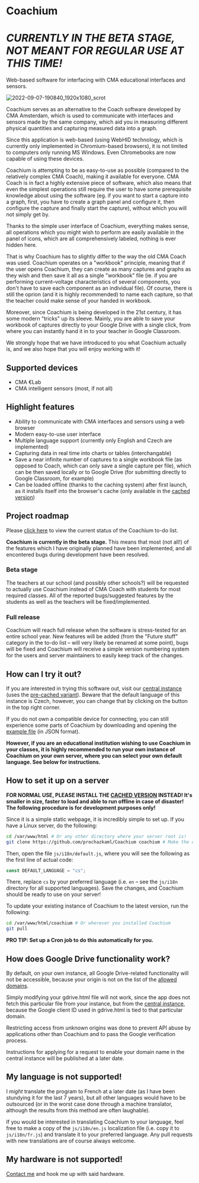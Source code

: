 # Coachium

# _CURRENTLY IN THE BETA STAGE, NOT MEANT FOR REGULAR USE AT THIS TIME!_

Web-based software for interfacing with CMA educational interfaces and sensors.

![2022-09-07-190840_1920x1080_scrot](https://user-images.githubusercontent.com/41787099/188938656-32e9887d-f4c1-43f7-8c7e-41070e07d3a0.png)

Coachium serves as an alternative to the Coach software developed by CMA Amsterdam, which is used to communicate with interfaces and sensors made by the same company, which aid you in measuring different physical quantities and capturing measured data into a graph.

Since this application is web-based (using WebHID technology, which is currently only implemented in Chromium-based browsers), it is not limited to computers only running MS Windows. Even Chromebooks are now capable of using these devices.

Coachium is attempting to be as easy-to-use as possible (compared to the relatively complex CMA Coach), making it available for everyone. CMA Coach is in fact a highly extensive piece of software, which also means that even the simplest operations still require the user to have some prerequisite knowledge about using the software (eg. if you want to start a capture into a graph, first, you have to create a graph panel and configure it, then configure the capture and finally start the capture), without which you will not simply get by.

Thanks to the simple user interface of Coachium, everything makes sense, all operations which you might wish to perform are easily available in the panel of icons, which are all comprehensively labeled, nothing is ever hidden here.

That is why Coachium has to slightly differ to the way the old CMA Coach was used. Coachium operates on a "workbook" principle, meaning that if the user opens Coachium, they can create as many captures and graphs as they wish and then save it all as a single "workbook" file (ie. if you are performing current–voltage characteristics of several components, you don't have to save each component as an individual file). Of course, there is still the oprion (and it is highly recommended) to name each capture, so that the teacher could make sense of your handed in workbook.

Moreover, since Coachium is being developed in the 21st century, it has some modern "tricks" up its sleeve. Mainly, you are able to save your workbook of captures directly to your Google Drive with a single click, from where you can instantly hand it in to your teacher in Google Classroom.

We strongly hope that we have introduced to you what Coachium actually is, and we also hope that you will enjoy working with it!

## Supported devices

- CMA €Lab
- CMA intelligent sensors (most, if not all)

## Highlight features

- Ability to communicate with CMA interfaces and sensors using a web browser
- Modern easy-to-use user interface
- Multiple language support (currently only English and Czech are implemented)
- Capturing data in real time into charts or tables (interchangable)
- Save a near infinite number of captures to a single workbook file (as opposed to Coach, which can only save a single capture per file), which can be then saved locally or to Google Drive (for submitting directly to Google Classroom, for example)
- Can be loaded offline (thanks to the caching system) after first launch, as it installs itself into the browser's cache (only available in the [cached version](https://github.com/prochazkaml/CoachiumCached))

## Project roadmap

Please [click here](https://github.com/prochazkaml/Coachium/blob/master/todo) to view the current status of the Coachium to-do list.

**Coachium is currently in the beta stage.** This means that most (not all!) of the features which I have originally planned have been implemented, and all encontered bugs during development have been resolved.

### Beta stage

The teachers at our school (and possibly other schools?) will be requested to actually use Coachium instead of CMA Coach with students for most required classes. All of the reported bugs/suggested features by the students as well as the teachers will be fixed/implemented.

### Full release

Coachium will reach full release when the software is stress-tested for an entire school year. New features will be added (from the "Future stuff" category in the to-do list – will very likely be renamed at some point), bugs will be fixed and Coachium will receive a simple version numbering system for the users and server maintainers to easily keep track of the changes.

## How can I try it out?

If you are interested in trying this software out, visit our [central instance](https://coachium.prochazkaml.eu/) (uses the [pre-cached variant](https://github.com/prochazkaml/CoachiumCached)). Beware that the default language of this instance is Czech, however, you can change that by clicking on the button in the top right corner.

If you do not own a compatible device for connecting, you can still experience some parts of Coachium by downloading and opening the [example file](https://github.com/prochazkaml/Coachium/blob/master/test.coachium) (in JSON format).

**However, if you are an educational institution wishing to use Coachium in your classes, it is highly recommended to run your own instance of Coachium on your own server, where you can select your own default language. See below for instructions.**

## How to set it up on a server

**FOR NORMAL USE, PLEASE INSTALL THE [CACHED VERSION](https://github.com/prochazkaml/CoachiumCached) INSTEAD! It's smaller in size, faster to load and able to run offline in case of disaster! The following procedure is for development purposes only!**

Since it is a simple static webpage, it is incredibly simple to set up. If you have a Linux server, do the following:

```bash
cd /var/www/html # Or any other directory where your server root is!
git clone https://github.com/prochazkaml/Coachium coachium # Make the downloaded repo lower-case
```

Then, open the file `js/i18n/default.js`, where you will see the following as the first line of actual code:

```js
const DEFAULT_LANGUAGE = "cs";
```

There, replace `cs` by your preferred language (i.e. `en` – see the `js/i18n` directory for all supported languages). Save the changes, and Coachium should be ready to use on your server!

To update your existing instance of Coachium to the latest version, run the following:

```bash
cd /var/www/html/coachium # Or wherever you installed Coachium
git pull
```

**PRO TIP: Set up a Cron job to do this automatically for you.**

## How does Google Drive functionality work?

By default, on your own instance, all Google Drive-related functionality will not be accessible, because your origin is not on the list of the [allowed domains](https://github.com/prochazkaml/Coachium/blob/master/gdrive.html#L8).

Simply modifying your gdrive.html file will not work, since the app does not fetch this particular file from your instance, but from the [central instance](https://coachium.prochazkaml.eu/), because the Google client ID used in gdrive.html is tied to that particular domain.

Restricting access from unknown origins was done to prevent API abuse by applications other than Coachium and to pass the Google verification process.

Instructions for applying for a request to enable your domain name in the central instance will be published at a later date.

## My language is not supported!

I _might_ translate the program to French at a later date (as I have been stundying it for the last 7 years), but all other languages would have to be outsourced (or in the worst case done through a machine translator, although the results from this method are often laughable).

If you would be interested in translating Coachium to your language, feel free to make a copy of the `js/i18n/en.js` localization file (i.e. copy it to `js/i18n/fr.js`) and translate it to your preferred language. Any pull requests with new translations are of course always welcome.

## My hardware is not supported!

[Contact me](mailto:prochazka2003@gmail.com) and hook me up with said hardware.
